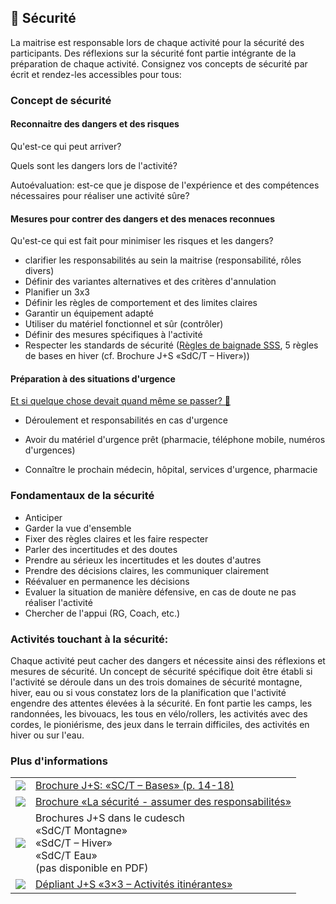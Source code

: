 🦺 Sécurité
-----------

La maitrise est responsable lors de chaque activité pour la sécurité des participants. Des réflexions sur la sécurité font partie intégrante de la préparation de chaque activité. Consignez vos concepts de sécurité par écrit et rendez-les accessibles pour tous: 

### Concept de sécurité

#### Reconnaitre des dangers et des risques

Qu'est-ce qui peut arriver?

Quels sont les dangers lors de l'activité?

Autoévaluation: est-ce que je dispose de l'expérience et des compétences nécessaires pour réaliser une activité sûre?

#### Mesures pour contrer des dangers et des menaces reconnues

Qu'est-ce qui est fait pour minimiser les risques et les dangers?

*   clarifier les responsabilités au sein la maitrise (responsabilité, rôles divers)
*   Définir des variantes alternatives et des critères d'annulation
*   Planifier un 3x3
*   Définir les règles de comportement et des limites claires
*   Garantir un équipement adapté
*   Utiliser du matériel fonctionnel et sûr (contrôler)
*   Définir des mesures spécifiques à l'activité
*   Respecter les standards de sécurité ([Règles de baignade SSS](https://www.slrg.ch/fr/prevention/3x6-maximes/maximes-de-la-baignade.html), 5 règles de bases en hiver (cf. Brochure J+S «SdC/T – Hiver»))

#### Préparation à des situations d'urgence

[Et si quelque chose devait quand même se passer? 🤔](/fr/article/10)

*   Déroulement et responsabilités en cas d'urgence

*   Avoir du matériel d'urgence prêt (pharmacie, téléphone mobile, numéros d'urgences)
*   Connaître le prochain médecin, hôpital, services d'urgence, pharmacie

### Fondamentaux de la sécurité

*   Anticiper
*   Garder la vue d'ensemble
*   Fixer des règles claires et les faire respecter
*   Parler des incertitudes et des doutes
*   Prendre au sérieux les incertitudes et les doutes d'autres
*   Prendre des décisions claires, les communiquer clairement
*   Réévaluer en permanence les décisions
*   Evaluer la situation de manière défensive, en cas de doute ne pas réaliser l'activité
*   Chercher de l'appui (RG, Coach, etc.)

### Activités touchant à la sécurité:

Chaque activité peut cacher des dangers et nécessite ainsi des réflexions et mesures de sécurité. Un concept de sécurité spécifique doit être établi si l'activité se déroule dans un des trois domaines de sécurité montagne, hiver, eau ou si vous constatez lors de la planification que l'activité engendre des attentes élevées à la sécurité. En font partie les camps, les randonnées, les bivouacs, les tous en vélo/rollers, les activités avec des cordes, le pioniérisme, des jeux dans le terrain difficiles, des activités en hiver ou sur l'eau.

### Plus d'informations
| | |
|---|---|
| [![](images/piktos/2_JundS.png)][1] | [Brochure J+S: «SC/T – Bases» (p. 14-18)][1] |
| [![](images/piktos/8_Sicherheit.png)][2] | [Brochure «La sécurité - assumer des responsabilités»][2] |
| ![](images/piktos/10_Trekking.png) | Brochures J+S dans le cudesch <br/>«SdC/T Montagne»<br/>«SdC/T – Hiver»<br/>«SdC/T Eau»<br/>(pas disponible en PDF) |
| [![](images/piktos/Literaturhinweis.png)][4] | [Dépliant J+S «3×3 – Activités itinérantes»][4] |

[1]: https://pfadi.swiss/media/files/0c/2014brolstgrundlagenf2.pdf
[2]: https://issuu.com/pbs-msds-mss/docs/rz_07_sicherheit_fr_201607_issuu
[4]: https://www.jugendundsport.ch/content/jus-internet/fr/sportarten/lagersport-trekking-uebersicht/aus-und-weiterbildung/_jcr_content/contentPar/tabs_copy/items/manuel_j_s_sc_t_/tabPar/downloadlist_copy_co/downloadItems/117_1494509566314.download/merkblatt_ls_t_3x3_unterwegs_sein_f.pdf